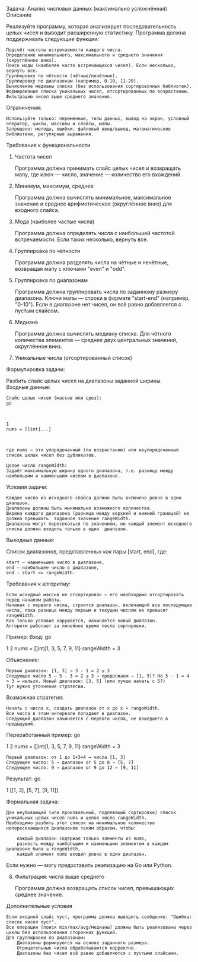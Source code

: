 Задача: Анализ числовых данных (максимально усложнённая) 
Описание 

Реализуйте программу, которая анализирует последовательность целых чисел и выводит расширенную статистику. Программа должна поддерживать следующие функции:   

    Подсчёт частоты встречаемости каждого числа.  
    Определение минимального, максимального и среднего значения (округлённое вниз).  
    Поиск моды (наиболее часто встречающихся чисел). Если несколько, вернуть все.  
    Группировку по чётности (чётные/нечётные).  
    Группировку по диапазонам (например, 0-10, 11-20).  
    Вычисление медианы списка (без использования сортировочных библиотек).  
    Формирование списка уникальных чисел, отсортированных по возрастанию.  
    Фильтрацию чисел выше среднего значения.
     

Ограничения:    

    Используйте только: переменные, типы данных, вывод на экран, условный оператор, циклы, массивы и слайсы, мапы.  
    Запрещено: методы, ошибки, файловый ввод/вывод, математические библиотеки, регулярные выражения.
     

Требования к функциональности 
1. Частота чисел  

    Программа должна принимать слайс целых чисел и возвращать мапу, где ключ — число, значение — количество его вхождений.
     

2. Минимум, максимум, среднее  

    Программа должна вычислять минимальное, максимальное значение и среднее арифметическое (округлённое вниз) для входного слайса.
     

3. Мода (наиболее частые числа)  

    Программа должна определять числа с наибольшей частотой встречаемости. Если таких несколько, вернуть все.
     

4. Группировка по чётности  

    Программа должна разделять числа на чётные и нечётные, возвращая мапу с ключами "even" и "odd".
     

5. Группировка по диапазонам  

    Программа должна группировать числа по заданному размеру диапазона. Ключи мапы — строки в формате "start-end" (например, "0-10"). Если в диапазоне нет чисел, он всё равно добавляется с пустым слайсом.
     

6. Медиана  

    Программа должна вычислять медиану списка. Для чётного количества элементов — среднее двух центральных значений, округлённое вниз.
     

7. Уникальные числа (отсортированный список)  

Формулировка задачи: 

Разбить слайс целых чисел на диапазоны заданной ширины.  
Входные данные: 

    Слайс целых чисел (массив или срез):    
    go
     

     
    1
    nums = []int{...}
     
     

    где nums — это упорядоченный (по возрастанию) или неупорядоченный список целых чисел без дубликатов. 

    Целое число rangeWidth: 
    Задаёт максимальную ширину одного диапазона, т.е. разницу между наибольшим и наименьшим числом в диапазоне. 
     

Условия задачи: 

    Каждое число из исходного слайса должно быть включено ровно в один  диапазон.
    Диапазоны должны быть минимально возможного количества.
    Ширина каждого диапазона (разница между верхней и нижней границей) не должна превышать  заданное значение rangeWidth.
    Диапазоны могут пересекаться по значениям, но каждый элемент исходного списка должен входить только в один  диапазон.
     

Выходные данные: 

Список диапазонов, представленных как пары [start, end], где: 

    start — наименьшее число в диапазоне,
    end — наибольшее число в диапазоне,
    end - start <= rangeWidth.
     

Требования к алгоритму: 

    Если исходный массив не отсортирован — его необходимо отсортировать перед началом работы.
    Начиная с первого числа, строится диапазон, включающий все последующие числа, пока разница между первым и текущим числом не превысит rangeWidth.
    Как только условие нарушается, начинается новый диапазон.
    Алгоритм работает за линейное время после сортировки.
     

Пример: 
Вход: 
go
 
 
1
2
nums = []int{1, 3, 5, 7, 9, 11}
rangeWidth = 3
 
 
Объяснение: 

    Первый диапазон: [1, 3] → 3 - 1 = 2 ≤ 3  
    Следующее число 5 → 5 - 3 = 2 ≤ 3 → продолжаем → [1, 5]? Но 5 - 1 = 4 > 3 → нельзя. Новый диапазон: [3, 5] (или лучше начать с 5?)
    Тут нужно уточнение стратегии.
     

Возможная стратегия: 

    Начать с числа x, создать диапазон от x до x + rangeWidth.  
    Все числа в этом интервале попадают в диапазон.  
    Следующий диапазон начинается с первого числа, не вошедшего в предыдущий.
     

Переработанный пример: 
go
 
 
1
2
nums = []int{1, 3, 5, 7, 9, 11}
rangeWidth = 3
 
 

    Первый диапазон: от 1 до 1+3=4 → числа [1, 3]
    Следующее число: 5 → диапазон от 5 до 8 → [5, 7]
    Следующее число: 9 → диапазон от 9 до 12 → [9, 11]
     

Результат: 
go
 
 
1
[[1, 3], [5, 7], [9, 11]]
 
 
Формальная задача: 

    Дан неубывающий (или произвольный, подлежащий сортировке) список уникальных целых чисел nums и целое число rangeWidth.
    Необходимо разбить этот список на минимальное количество непересекающихся диапазонов таким образом, чтобы:   

        каждый диапазон содержал только элементы из nums,  
        разность между наибольшим и наименьшим элементом в каждом диапазоне была ≤ rangeWidth,  
        каждый элемент nums входил ровно в один диапазон.
         

     

Если нужно — могу предоставить реализацию на Go или Python. 

8. Фильтрация: числа выше среднего  

    Программа должна возвращать список чисел, превышающих среднее значение.
     

Дополнительные условия 

    Если входной слайс пуст, программа должна выводить сообщение: "Ошибка: список чисел пуст".  
    Все операции (поиск min/max/avg/медианы) должны быть реализованы через циклы без использования сторонних функций.  
    Для группировки по диапазонам:  
        Диапазоны формируются на основе заданного размера.  
        Отрицательные числа обрабатываются корректно.  
        Диапазоны без чисел всё равно добавляются с пустыми слайсами.
         
     